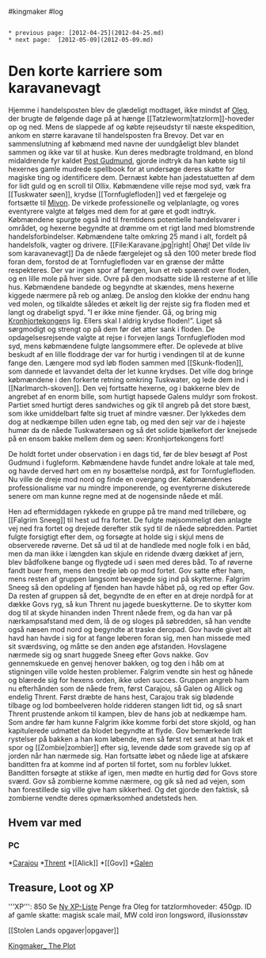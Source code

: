 #kingmaker #log

```ad-info

* previous page: [2012-04-25](2012-04-25.md)
* next page:  [2012-05-09](2012-05-09.md) 
```

# Den korte karriere som karavanevagt  
 
  
Hjemme i handelsposten blev de glædeligt modtaget, ikke mindst af [Oleg](Oleg%20Leventon.md), der brugte de følgende dage på at hænge [[Tatzleworm|tatzlorm]]-hoveder op og ned. Mens de slappede af og købte rejseudstyr til næste ekspedition, ankom en større karavane til handelsposten fra Brevoy. Det var en sammenslutning af købmænd med navne der uundgåeligt blev blandet sammen og ikke var til at huske. Kun deres medbragte troldmand, en blond midaldrende fyr kaldet [Post Gudmund](Post%20Gudmund.md), gjorde indtryk da han købte sig til hexernes gamle mudrede spellbook for at undersøge deres skatte for magiske ting og identificere dem. Dernæst købte han jadestatuetten af dem for lidt guld og en scroll til Ollix. Købmændene ville rejse mod syd, væk fra [[Tuskwater søen]], krydse [[Tornfuglefloden]] ved et færgeleje og fortsætte til [Mivon](Mivon.md). De virkede professionelle og velplanlagte, og vores eventyrere valgte at følges med dem for at gøre et godt indtryk. Købmændene spurgte også ind til fremtidens potentielle handelsvarer i området, og hexerne begyndte at drømme om et rigt land med blomstrende handelsforbindelser. Købmændene talte omkring 25 mand i alt, fordelt på handelsfolk, vagter og drivere. 
[[File:Karavane.jpg|right| Ohøj! Det vilde liv som karavanevagt]]
Da de nåede færgelejet og så den 100 meter brede flod foran dem, forstod de at Tornfuglefloden var en grænse der måtte respekteres. Der var ingen spor af færgen, kun et reb spændt over floden, og en lille mole på hver side. Ovre på den modsatte side lå resterne af et lille hus. Købmændene bandede og begyndte at skændes, mens hexerne kiggede nærmere på reb og anlæg. De anslog den klokke der endnu hang ved molen, og tilkaldte således et ækelt lig der rejste sig fra floden med et langt og drabeligt spyd. ”I er ikke mine fjender. Gå, og bring mig [Kronhjortekongen](Kronhjortekongen.md)s lig. Ellers skal I aldrig krydse floden!”. Liget så sørgmodigt og strengt op på dem før det atter sank i floden. De opdagelsesrejsende valgte at rejse i forvejen langs Tornfuglefloden mod syd, mens købmændene fulgte langsommere efter. De oplevede at blive beskudt af en lille floddrage der var for hurtig i vendingen til at de kunne fange den. Længere mod syd løb floden sammen med [[Skunk-floden]], som dannede et lavvandet delta der let kunne krydses. Det ville dog bringe købmændene i den forkerte retning omkring Tuskwater, og lede dem ind i [[Narlmarch-skoven]]. Den vej fortsatte hexerne, og i bakkerne blev de angrebet af en enorm bille, som hurtigt hapsede Galens muldyr som frokost. Partiet smed hurtigt deres sandwiches og gik til angreb på det store bæst, som ikke umiddelbart følte sig truet af mindre væsner. Der lykkedes dem dog at nedkæmpe billen uden egne tab, og med den sejr var de i højeste humør da de nåede Tuskwatersøen og så det solide bjælkefort der knejsede på en ensom bakke mellem dem og søen: Kronhjortekongens fort!
De holdt fortet under observation i en dags tid, før de blev besøgt af Post Gudmund i fugleform. Købmændene havde fundet andre lokale at tale med, og havde derved hørt om en ny bosættelse nordpå, øst for Tornfuglefloden. Nu ville de dreje mod nord og finde en overgang der. Købmændenes professionalisme var nu mindre imponerende, og eventyrerne diskuterede senere om man kunne regne med at de nogensinde nåede et mål.
Hen ad eftermiddagen rykkede en gruppe på tre mand med trillebøre, og [[Falgrim Sneeg]] til hest ud fra fortet. De fulgte møjsommeligt den anlagte vej ned fra fortet og drejede derefter stik syd til de nåede søbredden. Partiet fulgte forsigtigt efter dem, og forsøgte at holde sig i skjul mens de observerede røverne. Det så ud til at de handlede med nogle folk i en båd, men da man ikke i længden kan skjule en ridende dværg dækket af jern, blev bådfolkene bange og flygtede ud i søen med deres båd. To af røverne fandt buer frem, mens den tredje løb op mod fortet. Gov satte efter ham, mens resten af gruppen langsomt bevægede sig ind på skytterne. Falgrim Sneeg så den opdeling af fjenden han havde håbet på, og red op efter Gov. Da resten af gruppen så det, begyndte de en efter en at dreje nordpå for at dække Govs ryg, så kun Thrent nu jagede bueskytterne. De to skytter kom dog til at skyde hinanden inden Thrent nåede frem, og da han var på nærkampsafstand med dem, lå de og sloges på søbredden, så han vendte også næsen mod nord og begyndte at traske deropad. Gov havde givet alt havd han havde i sig for at fange løberen foran sig, men han missede med sit sværdsving, og måtte se den anden øge afstanden. Hovslagene nærmede sig og snart huggede Sneeg efter Govs nakke. Gov gennemskuede en genvej henover bakken, og tog den i håb om at stigningen ville volde hesten problemer. Falgrim vendte sin hest og hånede og blærede sig for hexens orden, ikke uden succes. Gruppen angreb ham nu efterhånden som de nåede frem, først Carajou, så Galen og Allick og endelig Thrent. Først dræbte de hans hest, Carajou trak sig blødende tilbage og lod bombeelveren holde ridderen stangen lidt tid, og så snart Thrent prustende ankom til kampen, blev de hans job at nedkæmpe ham. Som andre før ham kunne Falgrim ikke komme forbi det store skjold, og han kapitulerede udmattet da blodet begyndte at flyde. Gov bemærkede lidt rystelser på bakken a han kom løbende, men så først ret sent at han trak et spor og [[Zombie|zombier]] efter sig, levende døde som gravede sig op af jorden når han nærmede sig. Han fortsatte løbet og nåede lige at afskære banditten fra at komme ind af porten til fortet, som nu forblev lukket. Banditten forsøgte at stikke af igen, men mødte en hurtig død for Govs store sværd. Gov så zombierne komme nærmere, og gik så ned ad vejen, som han forestillede sig ville give ham sikkerhed. Og det gjorde den faktisk, så zombierne vendte deres opmærksomhed andetsteds hen.
## Hvem var med 
### PC 
*[Carajou](Carajou.md)
*[Thrent](Thrent%20Rasnor.md)
*[[Alick]]
*[[Gov]]
*[Galen](Galen%20Jabir.md) 
## Treasure, Loot og XP 
'''XP''': 850
Se [Ny XP-Liste](Ny%20XP-Liste.md)
Penge fra Oleg for tatzlormhoveder: 450gp. ID af gamle skatte: magisk scale mail, MW cold iron longsword, illusionsstøv
[[Stolen Lands opgaver|opgaver]]
[Kingmaker_ The Plot](Kingmaker_%20The%20Plot.md)
